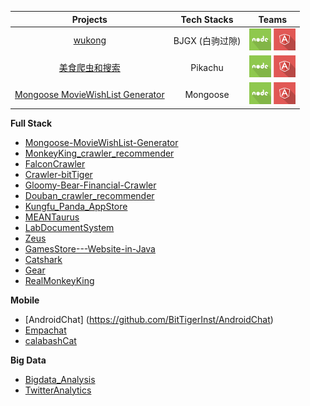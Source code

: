 | Projects | Tech Stacks | Teams |
| :-------------: |:-------------:| :-----:|
| [wukong](https://github.com/BitTigerInst/wukong) | BJGX (白驹过隙) | <img src="./resource/icons/nodejs.png" height="35px"> <img src="./resource/icons/angular-symbol.png" height="35px"> |
| [美食爬虫和搜索](https://github.com/BitTigerInst/Pikachu)| Pikachu  | <img src="./resource/icons/nodejs.png" alt="alt text" height="35px"> <img src="./resource/icons/angular-symbol.png" height="35px"> |
| [Mongoose MovieWishList Generator](https://github.com/BitTigerInst/Mongoose-MovieWishList-Generator) | Mongoose |<img src="./resource/icons/nodejs.png" height="35px"> <img src="./resource/icons/angular-symbol.png" height="35px">|

**Full Stack**

- [Mongoose-MovieWishList-Generator](https://github.com/BitTigerInst/Mongoose-MovieWishList-Generator)
- [MonkeyKing_crawler_recommender](https://github.com/BitTigerInst/MonkeyKing_crawler_recommender)
- [FalconCrawler](https://github.com/BitTigerInst/FalconCrawler)
- [Crawler-bitTiger](https://github.com/BitTigerInst/Crawler-bitTiger)
- [Gloomy-Bear-Financial-Crawler](https://github.com/BitTigerInst/Gloomy-Bear-FinancialCrawler)
- [Douban_crawler_recommender](https://github.com/BitTigerInst/Douban_crawler_recommender)
- [Kungfu_Panda_AppStore](https://github.com/BitTigerInst/Kungfu_Panda_AppStore)
- [MEANTaurus](https://github.com/BitTigerInst/MEANTaurus)
- [LabDocumentSystem](https://github.com/BitTigerInst/LabDocumentSystem)
- [Zeus](https://github.com/BitTigerInst/Zeus)
- [GamesStore---Website-in-Java](https://github.com/BitTigerInst/GamesStore---Website-in-Java)
- [Catshark](https://github.com/BitTigerInst/Catshark)
- [Gear](https://github.com/BitTigerInst/Gear)
- [RealMonkeyKing](https://github.com/BitTigerInst/RealMonkeyKing)


**Mobile**

- [AndroidChat] (https://github.com/BitTigerInst/AndroidChat)
- [Empachat](https://github.com/BitTigerInst/Empachat)
- [calabashCat](https://github.com/BitTigerInst/calabashCat)

**Big Data**

- [Bigdata_Analysis](https://github.com/BitTigerInst/bigdata_analysis)
- [TwitterAnalytics](https://github.com/BitTigerInst/TwitterAnalytics)

